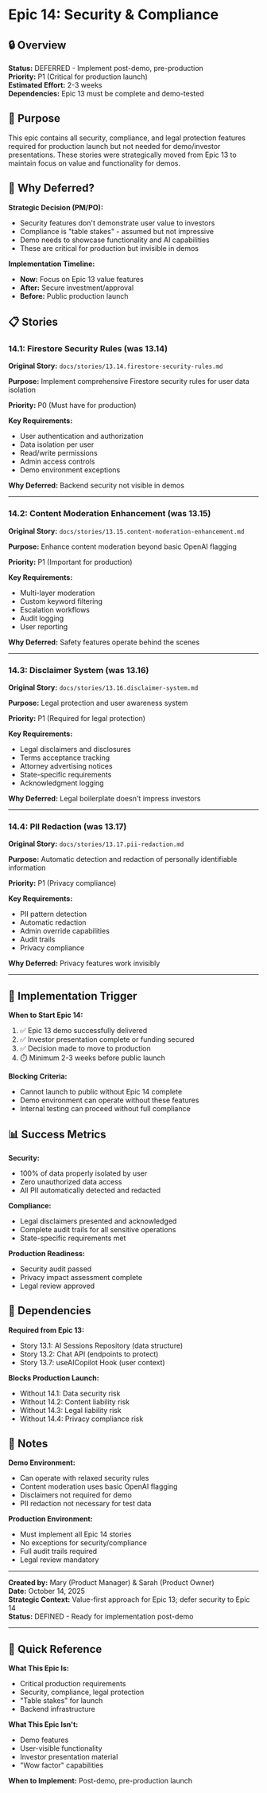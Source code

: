 # Epic 14: Security & Compliance

## 🔒 Overview

**Status:** DEFERRED - Implement post-demo, pre-production  
**Priority:** P1 (Critical for production launch)  
**Estimated Effort:** 2-3 weeks  
**Dependencies:** Epic 13 must be complete and demo-tested

## 🎯 Purpose

This epic contains all security, compliance, and legal protection features required for production launch but not needed for demo/investor presentations. These stories were strategically moved from Epic 13 to maintain focus on value and functionality for demos.

## 🚫 Why Deferred?

**Strategic Decision (PM/PO):**
- Security features don't demonstrate user value to investors
- Compliance is "table stakes" - assumed but not impressive
- Demo needs to showcase functionality and AI capabilities
- These are critical for production but invisible in demos

**Implementation Timeline:**
- **Now:** Focus on Epic 13 value features
- **After:** Secure investment/approval
- **Before:** Public production launch

## 📋 Stories

### 14.1: Firestore Security Rules (was 13.14)
**Original Story:** `docs/stories/13.14.firestore-security-rules.md`

**Purpose:** Implement comprehensive Firestore security rules for user data isolation

**Priority:** P0 (Must have for production)

**Key Requirements:**
- User authentication and authorization
- Data isolation per user
- Read/write permissions
- Admin access controls
- Demo environment exceptions

**Why Deferred:** Backend security not visible in demos

---

### 14.2: Content Moderation Enhancement (was 13.15)
**Original Story:** `docs/stories/13.15.content-moderation-enhancement.md`

**Purpose:** Enhance content moderation beyond basic OpenAI flagging

**Priority:** P1 (Important for production)

**Key Requirements:**
- Multi-layer moderation
- Custom keyword filtering
- Escalation workflows
- Audit logging
- User reporting

**Why Deferred:** Safety features operate behind the scenes

---

### 14.3: Disclaimer System (was 13.16)
**Original Story:** `docs/stories/13.16.disclaimer-system.md`

**Purpose:** Legal protection and user awareness system

**Priority:** P1 (Required for legal protection)

**Key Requirements:**
- Legal disclaimers and disclosures
- Terms acceptance tracking
- Attorney advertising notices
- State-specific requirements
- Acknowledgment logging

**Why Deferred:** Legal boilerplate doesn't impress investors

---

### 14.4: PII Redaction (was 13.17)
**Original Story:** `docs/stories/13.17.pii-redaction.md`

**Purpose:** Automatic detection and redaction of personally identifiable information

**Priority:** P1 (Privacy compliance)

**Key Requirements:**
- PII pattern detection
- Automatic redaction
- Admin override capabilities
- Audit trails
- Privacy compliance

**Why Deferred:** Privacy features work invisibly

---

## 🎯 Implementation Trigger

**When to Start Epic 14:**
1. ✅ Epic 13 demo successfully delivered
2. ✅ Investor presentation complete or funding secured
3. ✅ Decision made to move to production
4. ⏱️ Minimum 2-3 weeks before public launch

**Blocking Criteria:**
- Cannot launch to public without Epic 14 complete
- Demo environment can operate without these features
- Internal testing can proceed without full compliance

## 📊 Success Metrics

**Security:**
- 100% of data properly isolated by user
- Zero unauthorized data access
- All PII automatically detected and redacted

**Compliance:**
- Legal disclaimers presented and acknowledged
- Complete audit trails for all sensitive operations
- State-specific requirements met

**Production Readiness:**
- Security audit passed
- Privacy impact assessment complete
- Legal review approved

## 🔗 Dependencies

**Required from Epic 13:**
- Story 13.1: AI Sessions Repository (data structure)
- Story 13.2: Chat API (endpoints to protect)
- Story 13.7: useAICopilot Hook (user context)

**Blocks Production Launch:**
- Without 14.1: Data security risk
- Without 14.2: Content liability risk
- Without 14.3: Legal liability risk
- Without 14.4: Privacy compliance risk

## 📝 Notes

**Demo Environment:**
- Can operate with relaxed security rules
- Content moderation uses basic OpenAI flagging
- Disclaimers not required for demo
- PII redaction not necessary for test data

**Production Environment:**
- Must implement all Epic 14 stories
- No exceptions for security/compliance
- Full audit trails required
- Legal review mandatory

---

**Created by:** Mary (Product Manager) & Sarah (Product Owner)  
**Date:** October 14, 2025  
**Strategic Context:** Value-first approach for Epic 13; defer security to Epic 14  
**Status:** DEFINED - Ready for implementation post-demo

---

## 🎯 Quick Reference

**What This Epic Is:**
- Critical production requirements
- Security, compliance, legal protection
- "Table stakes" for launch
- Backend infrastructure

**What This Epic Isn't:**
- Demo features
- User-visible functionality
- Investor presentation material
- "Wow factor" capabilities

**When to Implement:**
Post-demo, pre-production launch


